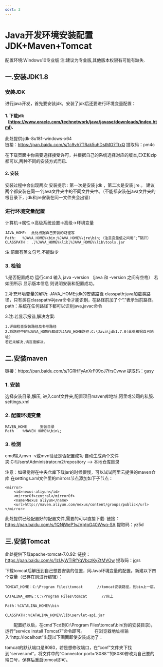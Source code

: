 ```yaml
---
sort: 3
---
```

# Java开发环境安装配置JDK+Maven+Tomcat

配置环境:Windows10专业版
注:建议为专业版,其他版本权限有可能有缺失.

## 一.安装JDK1.8
### 安装JDK 
进行java开发，首先要安装jdk，安装了jdk后还要进行环境变量配置：
#### 1. 下载jdk（https://www.oracle.com/technetwork/java/javase/downloads/index.html).
此处提供:jdk-8u181-windows-x64  
链接：https://pan.baidu.com/s/1c9vh7TRak5uhDstMO7TtxQ 
提取码：pm4c 

在下载页面中你需要选择接受许可，并根据自己的系统选择对应的版本,EXE和zip都可以,两种不同的安装方式而已.

#### 2. 安装
安装过程中会出现两次 安装提示 :
第一次是安装 jdk ，第二次是安装 jre 。
建议两个都安装在同一个java文件夹中的不同文件夹中。（不能都安装在java文件夹的根目录下，jdk和jre安装在同一文件夹会出错）

### 进行环境变量配置
计算机→属性→高级系统设置→高级→环境变量

    JAVA_HOME:	此处根据自己安装的路径写
    Path:	%JAVA_HOME%\bin;%JAVA_HOME%\jre\bin;（注意变量值之间用“;”隔开）
    CLASSPATH :	.;%JAVA_HOME%\lib;%JAVA_HOME%\lib\tools.jar

注:前面有英文句号.不能缺少
### 3. 检验
1.是否配置成功 运行cmd 输入 java -version （java 和 -version 之间有空格）
若如图所示 显示版本信息 则说明安装和配置成功。

2.补充环境变量的解析:
JAVA_HOME:jdk的安装路径
classpath:java加载类路径，只有类在classpath中java命令才能识别，在路径前加了个”.”表示当前路径。
path：系统在任何路径下都可以识别java,javac命令

3.注:若显示报错,解决方案:

	1.详细检查安装路径及书写路径
	2.将路径中的%JAVA_HOME%都改为JAVA_HOME路径:C:\Java\jdk1.7.0(此处根据自己地址)
	若还未解决,请百度解决.
	
## 二.安装maven
链接：https://pan.baidu.com/s/1GRHFyAnXrF09cJ7frsCvww 
提取码：gasy 

### 1. 安装
选择安装目录,解压,
进入conf文件夹,配置项目maven库地址,阿里或公司的私服.
settings.xml

### 2. 配置环境变量

    MAVEN_HOME      安装目录
    Path    %MAVEN_HOME%\bin\;

### 3. 检测
cmd输入mvn -v或mvn验证是否配置成功
自动生成两个文件夹:C:\Users\Administrator\.m2\repository  --> 本地仓库目录

注意：如果觉得在中央仓库下载jar的时候很慢，可以试试阿里云提供的maven仓库
在settings.xml文件里的mirrors节点添加如下子节点：

    <mirror>  
        <id>nexus-aliyun</id>  
        <mirrorOf>central</mirrorOf>    
        <name>Nexus aliyun</name>  
        <url>http://maven.aliyun.com/nexus/content/groups/public</url>  
    </mirror> 

此处提供已经配置好的配置文件,需要的可以直接下载:
链接：https://pan.baidu.com/s/1QNjWeP1vJVptpG40Wwq-SA 
提取码：yz5d 

## 三.安装Tomcat
此处提供下载apache-tomcat-7.0.92:
链接：https://pan.baidu.com/s/1zUyWTIRfYqVbczKyZtMVOw 
提取码：jgrs 

下载tomcat后解压到自己想要安装的位置，同Java环境变量的配置，新建以下四个变量（已存在则进行编辑）：

    TOMCAT_HOME：C:\Program Files\tomcat　　　　//tomcat安装路径，到bin上一层。
    
    CATALINA_HOME：C:\Program Files\tomcat　　　　//同上
    
    Path：%CATALINA_HOME%\bin
    
    CLASSPATH：%CATALINA_HOME%\lib\servlet-api.jar

　　配置好以后，在cmd下cd到C:\Program Files\tomcat\bin(你的安装目录)，运行“service install Tomcat7”命令即可。
　　在浏览器地址栏输入“http://localhost”出现以下画面即使安装成功了：


tomcat的默认端口是8080，若是想修改端口，在“conf”文件夹下找到“server.xml”，将文件中的“Connector port='8088'”的8080修改为自己要的端口号，保存后重启tomcat即可。